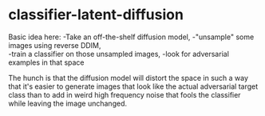 # classifier-latent-diffusion

Basic idea here:
-Take an off-the-shelf diffusion model, 
-"unsample" some images using reverse DDIM,  
-train a classifier on those unsampled images, 
-look for adversarial examples in that space

The hunch is that the diffusion model will distort the space in such a way that it's easier to generate images that look like the actual adversarial target class than to add in weird high frequency noise that fools the classifier while leaving the image unchanged.
